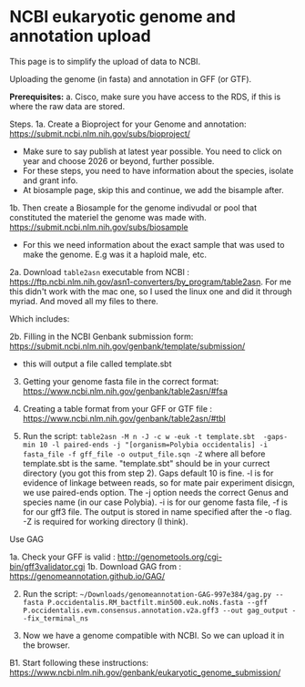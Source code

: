 # NCBI eukaryotic genome and annotation upload

This page is to simplify the upload of data to NCBI. 

Uploading the genome (in fasta) and annotation in GFF (or GTF).

**Prerequisites:**
a. Cisco, make sure you have access to the RDS, if this is where the raw data are stored.

Steps. 
1a. Create a Bioproject for your Genome and annotation: https://submit.ncbi.nlm.nih.gov/subs/bioproject/
- Make sure to say publish at latest year possible. You need to click on year and choose 2026 or beyond, further possible.
- For these steps, you need to have information about the species, isolate and grant info.
- At biosample page, skip this and continue, we add the bisample after.

1b. Then create a Biosample for the genome indivudal or pool that constituted the materiel the genome was made with. https://submit.ncbi.nlm.nih.gov/subs/biosample
- For this we need information about the exact sample that was used to make the genome. E.g was it a haploid male, etc.

2a. Download `table2asn` executable from NCBI : https://ftp.ncbi.nlm.nih.gov/asn1-converters/by_program/table2asn. For me this didn't work with the mac one, so I used the linux one and did it through myriad. And moved all my files to there.

Which includes:

2b. Filling in the NCBI Genbank submission form: https://submit.ncbi.nlm.nih.gov/genbank/template/submission/
- this will output a file called template.sbt

3. Getting your genome fasta file in the correct format: https://www.ncbi.nlm.nih.gov/genbank/table2asn/#fsa

4. Creating a table format from your GFF or GTF file : https://www.ncbi.nlm.nih.gov/genbank/table2asn/#tbl

5. Run the script: `table2asn -M n -J -c w -euk -t template.sbt  -gaps-min 10 -l paired-ends -j "[organism=Polybia occidentalis] -i fasta_file -f gff_file -o output_file.sqn -Z`
where all before template.sbt is the same. "template.sbt" should be in your currect directory (you got this from step 2).  Gaps default 10 is fine. -l is for evidence of linkage between reads, so for mate pair experiment disicgn, we use paired-ends option. The -j option needs the correct Genus and species name (in our case Polybia). -i is for our genome fasta file, -f is for our gff3 file. The output is stored in name specified after the -o flag. -Z is required for working directory (I think).


Use GAG 

1a. Check your GFF is valid :  http://genometools.org/cgi-bin/gff3validator.cgi
1b. Download GAG from : https://genomeannotation.github.io/GAG/

2. Run  the script: `~/Downloads/genomeannotation-GAG-997e384/gag.py --fasta P.occidentalis.RM_bactfilt.min500.euk.noNs.fasta --gff P.occidentalis.evm.consensus.annotation.v2a.gff3 --out gag_output --fix_terminal_ns`

3. Now we have a genome compatible with NCBI. So we can upload it in the browser.

B1. Start following these instructions: https://www.ncbi.nlm.nih.gov/genbank/eukaryotic_genome_submission/


